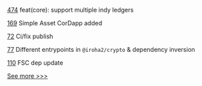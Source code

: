 
[474](https://github.com/hyperledger/aries-framework-javascript/pull/474) feat(core): support multiple indy ledgers

[169](https://github.com/hyperledger-labs/weaver-dlt-interoperability/pull/169) Simple Asset CorDapp added

[72](https://github.com/hyperledger/aries-staticagent-python/pull/72) Ci/fix publish

[77](https://github.com/hyperledger/iroha-javascript/pull/77) Different entrypoints in `@iroha2/crypto`  & dependency inversion

[110](https://github.com/hyperledger-labs/fabric-token-sdk/pull/110) FSC dep update


[See more >>>](https://start-here.hyperledger.org/pull-requests)
